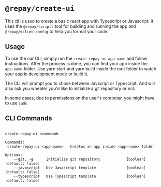 # `@repay/create-ui`

This cli is used to create a basic react app with Typescript or Javascript. It uses the `@repay/scripts` tool for building and running the app and `@repay/eslint-config` to help you format your code.

## Usage

To use the our CLI, simply run the `create-repay-ui app-name` and follow instructions. After the process is done, you can find your app inside the `app-name` folder.
Use yarn start and yarn build inside the root folder to watch your app in development mode or build it.

The CLI will prompt you to chose between Javscript or Typescript. And will also ask you wheater you'd like to initialize a git repository or not.

In some cases, due to permissions on the user's computer, you might have to use `sudo`

## CLI Commands

```

create-repay-ui <command>

Commands:
 create-repay-ui <app-name>   Creates an app inside <app-name> folder

Options:
    --git, -g      Initialize git repository            [boolean] [default: false]
    --javascript   Use Javascript template              [boolean] [default: false]
    --typescript   Use Typescript template              [boolean] [default: false]
```
